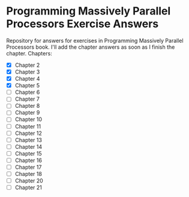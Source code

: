 # Programming Massively Parallel Processors Exercise Answers
Repository for answers for exercises in Programming Massively Parallel Processors book.
I'll add the chapter answers as soon as I finish the chapter.
Chapters:
- [x] Chapter 2
- [x] Chapter 3
- [x] Chapter 4
- [x] Chapter 5
- [ ] Chapter 6
- [ ] Chapter 7
- [ ] Chapter 8
- [ ] Chapter 9
- [ ] Chapter 10
- [ ] Chapter 11
- [ ] Chapter 12
- [ ] Chapter 13
- [ ] Chapter 14
- [ ] Chapter 15
- [ ] Chapter 16
- [ ] Chapter 17
- [ ] Chapter 18
- [ ] Chapter 20
- [ ] Chapter 21
